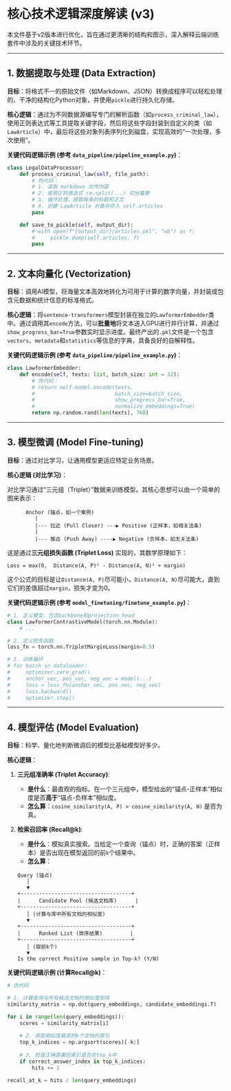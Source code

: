 # 核心技术逻辑深度解读 (v3)

本文件基于v2版本进行优化，旨在通过更清晰的结构和图示，深入解释云端训练套件中涉及的关键技术环节。

---

## 1. 数据提取与处理 (Data Extraction)

**目标**：将格式不一的原始文件（如Markdown、JSON）转换成程序可以轻松处理的、干净的结构化Python对象，并使用`pickle`进行持久化存储。

**核心逻辑**：通过为不同数据源编写专门的解析函数（如`process_criminal_law`），使用正则表达式等工具提取关键字段，然后将这些字段封装到自定义的类（如`LawArticle`）中，最后将这些对象列表序列化到磁盘，实现高效的“一次处理，多次使用”。

**关键代码逻辑示例 (参考 `data_pipeline/pipeline_example.py`)**：

```python
class LegalDataProcessor:
    def process_criminal_law(self, file_path):
        # 伪代码：
        # 1. 读取 markdown 文件内容
        # 2. 使用正则表达式 re.split(...) 切分篇章
        # 3. 循环处理，提取每条的标题和正文
        # 4. 创建 LawArticle 对象并存入 self.articles
        pass

    def save_to_pickle(self, output_dir):
        # with open(f"{output_dir}/articles.pkl", "wb") as f:
        #     pickle.dump(self.articles, f)
        pass
```

---

## 2. 文本向量化 (Vectorization)

**目标**：调用AI模型，将海量文本高效地转化为可用于计算的数字向量，并封装成包含元数据和统计信息的标准格式。

**核心逻辑**：将`sentence-transformers`模型封装在独立的`LawformerEmbedder`类中。通过调用其`encode`方法，可以**批量地**将文本送入GPU进行并行计算，并通过`show_progress_bar=True`参数实时显示进度。最终产出的`.pkl`文件是一个包含`vectors`、`metadata`和`statistics`等信息的字典，具备良好的自解释性。

**关键代码逻辑示例 (参考 `data_pipeline/pipeline_example.py`)**：

```python
class LawformerEmbedder:
    def encode(self, texts: list, batch_size: int = 32):
        # 伪代码：
        # return self.model.encode(texts, 
        #                          batch_size=batch_size, 
        #                          show_progress_bar=True, 
        #                          normalize_embeddings=True)
        return np.random.rand(len(texts), 768)
```

---

## 3. 模型微调 (Model Fine-tuning)

**目标**：通过对比学习，让通用模型更适应特定业务场景。

**核心逻辑 (对比学习)**：

对比学习通过“三元组（Triplet）”数据来训练模型。其核心思想可以由一个简单的图来表示：

```
      Anchor (锚点，如一个案例)
         |
         |--- 拉近 (Pull Closer) ---▶ Positive (正样本，如相关法条)
         |
         |--- 推远 (Push Away) ----▶ Negative (负样本，如无关法条)
```

这是通过**三元组损失函数 (Triplet Loss)** 实现的，其数学原理如下：

`Loss = max(0,  Distance(A, P)² - Distance(A, N)² + margin)`

这个公式的目标是让`Distance(A, P)`尽可能小，`Distance(A, N)`尽可能大，直到它们的差值超过`margin`，损失才变为0。

**关键代码逻辑示例 (参考 `model_finetuning/finetune_example.py`)**：

```python
# 1. 定义模型，包含backbone和projection_head
class LawformerContrastiveModel(torch.nn.Module):
    # ...

# 2. 定义损失函数
loss_fn = torch.nn.TripletMarginLoss(margin=0.5)

# 3. 训练循环
# for batch in dataloader:
#     optimizer.zero_grad()
#     anchor_vec, pos_vec, neg_vec = model(...)
#     loss = loss_fn(anchor_vec, pos_vec, neg_vec)
#     loss.backward()
#     optimizer.step()
```

---

## 4. 模型评估 (Model Evaluation)

**目标**：科学、量化地判断微调后的模型比基础模型好多少。

**核心逻辑**：

1.  **三元组准确率 (Triplet Accuracy)**: 
    *   **是什么**：最直观的指标。在一个三元组中，模型给出的“锚点-正样本”相似度是否**高于**“锚点-负样本”相似度。
    *   **怎么算**：`cosine_similarity(A, P) > cosine_similarity(A, N)` 是否为真。

2.  **检索召回率 (Recall@k)**: 
    *   **是什么**：模拟真实搜索。当给定一个查询（锚点）时，正确的答案（正样本）是否出现在模型返回的前`k`个结果中。
    *   **怎么算**：

    ```
    Query (锚点)
       │
       ▼
    +------------------------------------+
    |      Candidate Pool (候选文档库)      |
    +------------------------------------+
       │ (计算与库中所有文档的相似度)
       ▼
    +------------------------------------+
    |      Ranked List (排序结果)         |
    +------------------------------------+
       │ (取前k个)
       ▼
    Is the correct Positive sample in Top-k? (Y/N)
    ```

**关键代码逻辑示例 (计算Recall@k)**：

```python
# 伪代码

# 1. 计算查询与所有候选文档的相似度矩阵
similarity_matrix = np.dot(query_embeddings, candidate_embeddings.T)

for i in range(len(query_embeddings)):
    scores = similarity_matrix[i]
    
    # 2. 获取相似度最高的k个文档的索引
    top_k_indices = np.argsort(scores)[-k:]
    
    # 3. 检查正确答案的索引是否在top_k中
    if correct_answer_index in top_k_indices:
        hits += 1

recall_at_k = hits / len(query_embeddings)
```